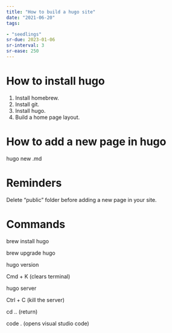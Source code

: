 ```yaml
---
title: "How to build a hugo site"
date: "2021-06-20"
tags:

- "seedlings"
sr-due: 2023-01-06
sr-interval: 3
sr-ease: 250
---
```


# How to install hugo

1. Install homebrew.
2. Install git.
3. Install hugo.
4. Build a home page layout.

# How to add a new page in hugo

hugo new <name of page>.md

# Reminders

Delete “public” folder before adding a new page in your site.

# Commands

brew install hugo

brew upgrade hugo

hugo version

Cmd + K (clears terminal)

hugo server

Ctrl + C (kill the server)

cd .. (return)

code . (opens visual studio code)

